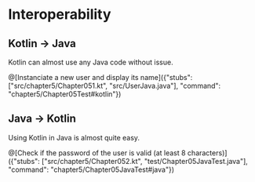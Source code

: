 # Interoperability

## Kotlin -> Java

Kotlin can almost use any Java code without issue.

@[Instanciate a new user and display its name]({"stubs": ["src/chapter5/Chapter051.kt", "src/UserJava.java"], "command": "chapter5/Chapter05Test#kotlin"})

## Java -> Kotlin

Using Kotlin in Java is almost quite easy.

@[Check if the password of the user is valid (at least 8 characters)]({"stubs": ["src/chapter5/Chapter052.kt", "test/Chapter05JavaTest.java"], "command": "chapter5/Chapter05JavaTest#java"})
